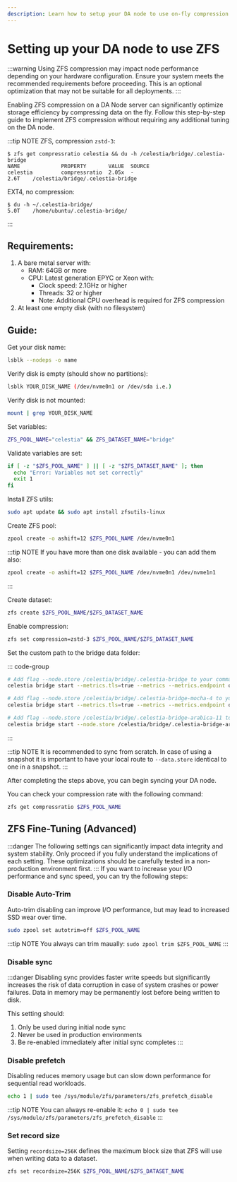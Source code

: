 ```yaml
---
description: Learn how to setup your DA node to use on-fly compression with ZFS.
---
```


# Setting up your DA node to use ZFS

:::warning
Using ZFS compression may impact node performance depending on your hardware configuration. Ensure your system meets the recommended requirements before proceeding. This is an optional optimization that may not be suitable for all deployments.
:::

Enabling ZFS compression on a DA Node server can significantly optimize storage efficiency by compressing data on the fly. Follow this step-by-step guide to implement ZFS compression without requiring any additional tuning on the DA node.

:::tip NOTE
ZFS, compression `zstd-3`:
```
$ zfs get compressratio celestia && du -h /celestia/bridge/.celestia-bridge
NAME             PROPERTY       VALUE  SOURCE
celestia         compressratio  2.05x  -
2.6T    /celestia/bridge/.celestia-bridge
```
EXT4, no compression:
```
$ du -h ~/.celestia-bridge/
5.0T    /home/ubuntu/.celestia-bridge/
```
:::

## Requirements:
1. A bare metal server with:
   - RAM: 64GB or more
   - CPU: Latest generation EPYC or Xeon with:
     - Clock speed: 2.1GHz or higher
     - Threads: 32 or higher
     - Note: Additional CPU overhead is required for ZFS compression
2. At least one empty disk (with no filesystem)

## Guide:

Get your disk name:
```sh
lsblk --nodeps -o name
```

Verify disk is empty (should show no partitions):
```sh
lsblk YOUR_DISK_NAME (/dev/nvme0n1 or /dev/sda i.e.)
```

Verify disk is not mounted:
```sh
mount | grep YOUR_DISK_NAME
```

Set variables:
```sh
ZFS_POOL_NAME="celestia" && ZFS_DATASET_NAME="bridge"
```

Validate variables are set:
```sh
if [ -z "$ZFS_POOL_NAME" ] || [ -z "$ZFS_DATASET_NAME" ]; then
  echo "Error: Variables not set correctly"
  exit 1
fi
```

Install ZFS utils:
```sh
sudo apt update && sudo apt install zfsutils-linux
```

Create ZFS pool:
```sh
zpool create -o ashift=12 $ZFS_POOL_NAME /dev/nvme0n1
```

:::tip NOTE
If you have more than one disk available - you can add them also:
```sh
zpool create -o ashift=12 $ZFS_POOL_NAME /dev/nvme0n1 /dev/nvme1n1
```
:::

Create dataset:
```sh
zfs create $ZFS_POOL_NAME/$ZFS_DATASET_NAME
```

Enable compression:
```sh
zfs set compression=zstd-3 $ZFS_POOL_NAME/$ZFS_DATASET_NAME
```

Set the custom path to the bridge data folder:

::: code-group

```sh [Mainnet Beta]
# Add flag --node.store /celestia/bridge/.celestia-bridge to your command, example:
celestia bridge start --metrics.tls=true --metrics --metrics.endpoint otel.celestia.observer --p2p.metrics --node.store /celestia/bridge/.celestia-bridge
```

```sh [Mocha]
# Add flag --node.store /celestia/bridge/.celestia-bridge-mocha-4 to your command, example:
celestia bridge start --metrics.tls=true --metrics --metrics.endpoint otel.mocha.celestia.observer --p2p.metrics --node.store /celestia/bridge/.celestia-bridge-mocha-4 --p2p.network mocha
```

```sh [Arabica]
# Add flag --node.store /celestia/bridge/.celestia-bridge-arabica-11 to your command, example:
celestia bridge start --node.store /celestia/bridge/.celestia-bridge-arabica-11 --p2p.network arabica
```

:::

:::tip NOTE
It is recommended to sync from scratch. In case of using a snapshot it is important to have your local route to `--data.store` identical to one in a snapshot.
:::

After completing the steps above, you can begin syncing your DA node.

You can check your compression rate with the following command:
```sh
zfs get compressratio $ZFS_POOL_NAME
```

## ZFS Fine-Tuning (Advanced)
:::danger
The following settings can significantly impact data integrity and system stability. Only proceed if you fully understand the implications of each setting. These optimizations should be carefully tested in a non-production environment first.
:::
If you want to increase your I/O performance and sync speed, you can try the following steps:
### Disable Auto-Trim
Auto-trim disabling can improve I/O performance, but may lead to increased SSD wear over time.
```sh
sudo zpool set autotrim=off $ZFS_POOL_NAME
```

:::tip NOTE
You always can trim maually: `sudo zpool trim $ZFS_POOL_NAME`
:::

### Disable sync
:::danger
Disabling sync provides faster write speeds but significantly increases the risk of data corruption in case of system crashes or power failures. Data in memory may be permanently lost before being written to disk.

This setting should:
1. Only be used during initial node sync
2. Never be used in production environments
3. Be re-enabled immediately after initial sync completes
:::


### Disable prefetch
Disabling reduces memory usage but can slow down performance for sequential read workloads.
```sh
echo 1 | sudo tee /sys/module/zfs/parameters/zfs_prefetch_disable
```

:::tip NOTE
You can always re-enable it: `echo 0 | sudo tee /sys/module/zfs/parameters/zfs_prefetch_disable`
:::

### Set record size
Setting `recordsize=256K` defines the maximum block size that ZFS will use when writing data to a dataset.
```sh
zfs set recordsize=256K $ZFS_POOL_NAME/$ZFS_DATASET_NAME
```
